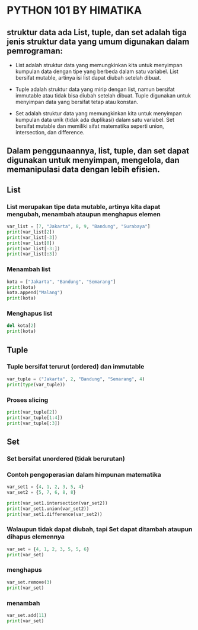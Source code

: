 # PYTHON 101 BY HIMATIKA

## struktur data ada List, tuple, dan set adalah tiga jenis struktur data yang umum digunakan dalam pemrograman:

- List adalah struktur data yang memungkinkan kita untuk menyimpan kumpulan data dengan tipe yang berbeda dalam satu variabel. List bersifat mutable, artinya isi list dapat diubah setelah dibuat.

- Tuple adalah struktur data yang mirip dengan list, namun bersifat immutable atau tidak bisa diubah setelah dibuat. Tuple digunakan untuk menyimpan data yang bersifat tetap atau konstan.

- Set adalah struktur data yang memungkinkan kita untuk menyimpan kumpulan data unik (tidak ada duplikasi) dalam satu variabel. Set bersifat mutable dan memiliki sifat matematika seperti union, intersection, dan difference.

## Dalam penggunaannya, list, tuple, dan set dapat digunakan untuk menyimpan, mengelola, dan memanipulasi data dengan lebih efisien.

## List

### List merupakan tipe data mutable, artinya kita dapat mengubah, menambah ataupun menghapus elemen

```python
var_list = [7, "Jakarta", 8, 9, "Bandung", "Surabaya"]
print(var_list[2])
print(var_list[-3])
print(var_list[0])
print(var_list[-3:])
print(var_list[:3])
```

### Menambah list

```python
kota = ["Jakarta", "Bandung", "Semarang"]
print(kota)
kota.append("Malang")
print(kota)
```

### Menghapus list

```python
del kota[2]
print(kota)
```

## Tuple

### Tuple bersifat terurut (ordered) dan immutable

```python
var_tuple = ("Jakarta", 2, "Bandung", "Semarang", 4)
print(type(var_tuple))
```

### Proses slicing

```python
print(var_tuple[2])
print(var_tuple[1:4])
print(var_tuple[:3])
```

## Set

### Set bersifat unordered (tidak berurutan)

### Contoh pengoperasian dalam himpunan matematika

```python
var_set1 = {4, 1, 2, 3, 5, 4}
var_set2 = {5, 7, 6, 8, 8}

print(var_set1.intersection(var_set2))
print(var_set1.union(var_set2))
print(var_set1.difference(var_set2))
```

### Walaupun tidak dapat diubah, tapi Set dapat ditambah ataupun dihapus elemennya

```python
var_set = {4, 1, 2, 3, 5, 5, 6}
print(var_set)
```

### menghapus

```python
var_set.remove(3)
print(var_set)
```

### menambah

```python
var_set.add(11)
print(var_set)
```
